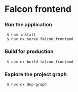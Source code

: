 # Falcon frontend

### Run the application

```
 $ npm install
 $ npx nx serve falcon_frontend
```

### Build for production

```
 $ npx nx build falcon_frontend
```

### Explore the project graph

```
 $ npx nx dep-graph
```
